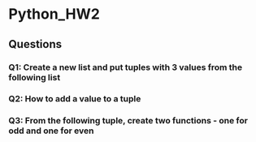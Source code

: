 # Python_HW2

## Questions

### Q1: Create a new list and put tuples with 3 values from the following list

### Q2: How to add a value to a tuple

### Q3: From the following tuple, create two functions - one for odd and one for even
